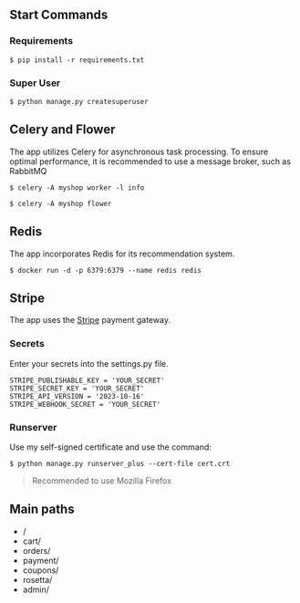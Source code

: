 ## Start Commands

### Requirements

```
$ pip install -r requirements.txt
```

### Super User

```
$ python manage.py createsuperuser
```

## Celery and Flower

The app utilizes Celery for asynchronous task processing. To ensure optimal performance, it is recommended
to use a message broker, such as RabbitMQ

```
$ celery -A myshop worker -l info
```
```
$ celery -A myshop flower
```

## Redis

The app incorporates Redis for its recommendation system.

```
$ docker run -d -p 6379:6379 --name redis redis
```

## Stripe

The app uses the [Stripe](https://stripe.com/) payment gateway.

### Secrets

Enter your secrets into the settings.py file.

```
STRIPE_PUBLISHABLE_KEY = 'YOUR_SECRET'
STRIPE_SECRET_KEY = 'YOUR_SECRET'
STRIPE_API_VERSION = '2023-10-16'
STRIPE_WEBHOOK_SECRET = 'YOUR_SECRET'
```

### Runserver

Use my self-signed certificate and use the command:

```
$ python manage.py runserver_plus --cert-file cert.crt
```

> Recommended to use Mozilla Firefox

## Main paths

- /
- cart/ 
- orders/
- payment/
- coupons/
- rosetta/
- admin/

